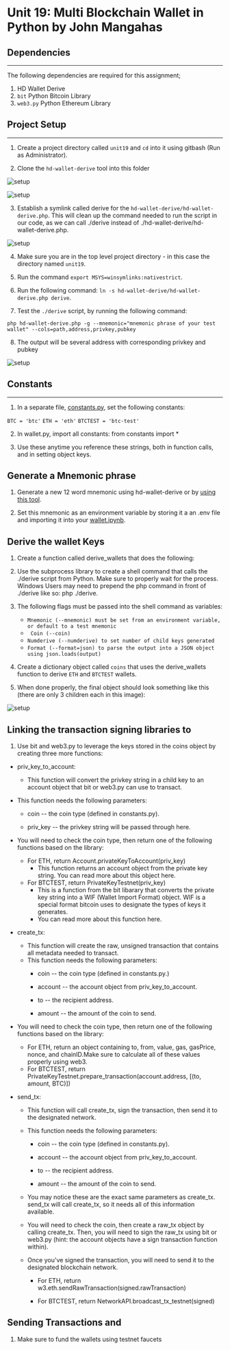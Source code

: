 # Unit 19: Multi Blockchain Wallet in Python by John Mangahas

## Dependencies
----

The following dependencies are required for this assignment;

1. HD Wallet Derive
2. `bit` Python Bitcoin Library
2. `web3.py` Python Ethereum Library

## Project Setup
----

1. Create a project directory called `unit19` and `cd` into it using gitbash (Run as Administrator).

2. Clone the `hd-wallet-derive` tool into this folder 

![setup](images/hd-wallet1.png)

![setup](images/hd-wallet2.png)

3. Establish a symlink called derive for the `hd-wallet-derive/hd-wallet-derive.php`. This will clean up the command needed to run the script in our code, as we can call ./derive instead of ./hd-wallet-derive/hd-wallet-derive.php.

![setup](images/hd-wallet3.png)

4. Make sure you are in the top level project directory - in this case the directory named `unit19`.

5. Run the command `export MSYS=winsymlinks:nativestrict`.

6. Run the following command: `ln -s hd-wallet-derive/hd-wallet-derive.php derive`.

7. Test the `./derive` script, by running the following command:

`php hd-wallet-derive.php -g --mnemonic="mnemonic phrase of your test wallet" --cols=path,address,privkey,pubkey`

8. The output will be several address with corresponding privkey and pubkey

![setup](images/hd-wallet4.png)

## Constants
______

1. In a separate file, [constants.py](unit19/constants.py), set the following constants:

`BTC = 'btc'`
`ETH = 'eth'`
`BTCTEST = 'btc-test'`

2. In wallet.py, import all constants: from constants import *

3. Use these anytime you reference these strings, both in function calls, and in setting object keys.

## Generate a Mnemonic phrase

1. Generate a new 12 word mnemonic using hd-wallet-derive or by [using this tool](tools/bip39-standalone.html).

2. Set this mnemonic as an environment variable by storing it a an .env file and importing it into your [wallet.ipynb](unit19/wallet.ipynb).

## Derive the wallet Keys

1. Create a function called derive_wallets that does the following:


2. Use the subprocess library to create a shell command that calls the ./derive script from Python. Make sure to properly wait for the process. Windows Users may need to prepend the php command in front of ./derive like so: php ./derive.


3. The following flags must be passed into the shell command as variables:

   * `Mnemonic (--mnemonic) must be set from an environment variable, or default to a test mnemonic`
   * ` Coin (--coin)`
    * `Numderive (--numderive) to set number of child keys generated`
    * `Format (--format=json) to parse the output into a JSON object using json.loads(output)`

4. Create a dictionary object called `coins` that uses the derive_wallets function to derive `ETH` and `BTCTEST` wallets.

5. When done properly, the final object should look something like this (there are only 3 children each in this image):

![setup](images/derive-wallet.png)

## Linking the transaction signing libraries to

1. Use bit and web3.py to leverage the keys stored in the coins object by creating three more functions:


* priv_key_to_account:
    * This function will convert the privkey string in a child key to an account object that bit or web3.py can use to transact.

* This function needs the following parameters:
    * coin -- the coin type (defined in constants.py).
    
    * priv_key -- the privkey string will be passed through here.

* You will need to check the coin type, then return one of the following functions based on the library:
    * For ETH, return Account.privateKeyToAccount(priv_key)
        * This function returns an account object from the private key string. You can read more about this object here.
    * For BTCTEST, return PrivateKeyTestnet(priv_key)
        * This is a function from the bit libarary that converts the private key string into a WIF (Wallet Import Format) object. WIF is a special format bitcoin uses to designate the types of keys it generates.
        * You can read more about this function here.

* create_tx:

    * This function will create the raw, unsigned transaction that contains all metadata needed to transact.
    * This function needs the following parameters:
       * coin -- the coin type (defined in constants.py.)

       * account -- the account object from priv_key_to_account.

       * to -- the recipient address.

       * amount -- the amount of the coin to send.


* You will need to check the coin type, then return one of the following functions based on the library:

    * For ETH, return an object containing to, from, value, gas, gasPrice, nonce, and chainID.Make sure to calculate all of these values properly using web3.
    * For BTCTEST, return PrivateKeyTestnet.prepare_transaction(account.address, [(to, amount, BTC)])

* send_tx:


    * This function will call create_tx, sign the transaction, then send it to the designated network.

    * This function needs the following parameters:

      *  coin -- the coin type (defined in constants.py).

      *  account -- the account object from priv_key_to_account.

      *  to -- the recipient address.

      *  amount -- the amount of the coin to send.


    * You may notice these are the exact same parameters as create_tx. send_tx will call create_tx, so it needs all of this information available.


    * You will need to check the coin, then create a raw_tx object by calling create_tx. Then, you will need to sign the raw_tx using bit or web3.py (hint: the account objects have a sign transaction function within).

    * Once you've signed the transaction, you will need to send it to the designated blockchain network.

        * For ETH, return w3.eth.sendRawTransaction(signed.rawTransaction)

        * For BTCTEST, return NetworkAPI.broadcast_tx_testnet(signed)

## Sending Transactions and

1. Make sure to fund the wallets using testnet faucets

